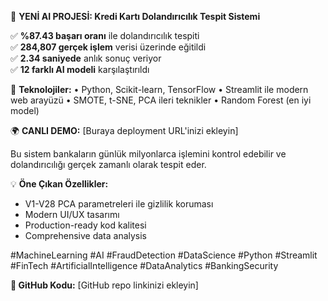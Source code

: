 🤖 **YENİ AI PROJESİ: Kredi Kartı Dolandırıcılık Tespit Sistemi**

✅ **%87.43 başarı oranı** ile dolandırıcılık tespiti  
✅ **284,807 gerçek işlem** verisi üzerinde eğitildi  
✅ **2.34 saniyede** anlık sonuç veriyor  
✅ **12 farklı AI modeli** karşılaştırıldı

🔧 **Teknolojiler:**
• Python, Scikit-learn, TensorFlow
• Streamlit ile modern web arayüzü
• SMOTE, t-SNE, PCA ileri teknikler
• Random Forest (en iyi model)

🌍 **CANLI DEMO:** [Buraya deployment URL'inizi ekleyin]

Bu sistem bankaların günlük milyonlarca işlemini kontrol edebilir ve dolandırıcılığı gerçek zamanlı olarak tespit eder.

💡 **Öne Çıkan Özellikler:**
- V1-V28 PCA parametreleri ile gizlilik koruması
- Modern UI/UX tasarımı
- Production-ready kod kalitesi
- Comprehensive data analysis

#MachineLearning #AI #FraudDetection #DataScience #Python #Streamlit #FinTech #ArtificialIntelligence #DataAnalytics #BankingSecurity

**🔗 GitHub Kodu:** [GitHub repo linkinizi ekleyin] 